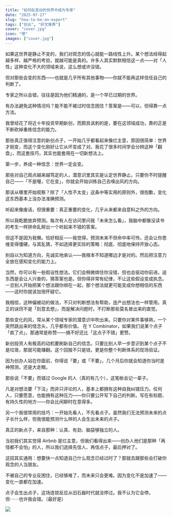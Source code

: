 ```yaml
---
title: "如何在变动的世界中成为专家"
date: "2025-07-27"
slug: "how-to-be-an-expert"
tags: ["创业", "好文推荐"]
cover: "cover.jpg"
icon: "😎"
images: ["cover.jpg"]
---
```

如果这世界是静止不变的，我们对观念的信心就能一路线性上升。某个想法经得起越多样、越严格的考验，就越可能是真的。许多人其实默默相信这一点——对「人性」这种变化不大的领域来说，这么想或许没错。



但对那些会变的东西——也就是几乎所有其他事物——你就不能再这样信任自己的判断了。



专家之所以会错，往往是因为他们精通的，是一个早已过期的世界。



有办法避免这种情况吗？能不能不被过时信念困住？答案是——可以，但得靠一点方法。



我曾经花了将近十年投资早期新创，而颇具讽刺的是，要在这领域成功，靠的正是不断砍掉重练信念的能力。



那些真正值得注意的新创点子，一开始几乎都看起来像烂主意，原因很简单：世界才刚变，而这个变化刚好让它从坏变成了对。我花了很多时间学会分辨这种「翻盘」，而这套技巧，其实也能套用在一切新想法上。



第一步，养成一种信念：世界一定会变。



那些对自己观点越来越笃定的人，潜意识里其实是认定世界静止。只要你不时提醒自己——「不是喔，它在变」，你就会开始训练自己去嗅出风的方向。



那该从哪里开始观察？除了「人性不太变」这条中等实用的原则外，很抱歉，变化这东西基本上没办法准确预测。



听起来像废话，但很重要：真正重要的变化，几乎从来都来自意料之外的方向。



所以我乾脆放弃预测。每次有人在访问里问我「未来怎么看」，我脑中都像没读书的考生一样拼命乱掰出一个听起来不错的答案。



但这不是因为我懒。恰好相反——我觉得，预测未来不但命中率可怜，还会让你思维变得僵硬。与其乱猜，不如选择更实际的策略：彻底、彻底地保持开放心态。



别自以为知道方向，先诚实地承认——我根本不知道哪边才是对的。然后把注意力全放在感知变化的能力上。



当然，你可以有一些假设性想法。它们会稍微绑住你没错，但也会驱动你前进。追东西是会让人兴奋的，猜答案也是。但你得非常有纪律，不让这些假设变成执念。
一旦别人开始把某个想法跟你绑在一起，那个想法就更可能变成你想相信的东西——这时你就该加倍怀疑它。



我相信，这种偏被动的做法，不只对判断想法有帮助，连产出想法也一样管用。真正的诀窍不是「刻意去想」，而是解决问题时，不打断那些莫名冒出来的直觉。



那些变化的风，常从某个领域专家的潜意识中吹出来。只要你对某件事够熟，一个突然跳出来的怪念头，几乎都有价值。
在 Y Combinator，如果我们说某个点子「疯了点」，那通常是称赞——搞不好还比「这点子不错」更赞。



新创投资人有极高的动机要刷新自己的信念。只要比别人早一步意识到某个点子不是垃圾，那就可能赚翻。这个回报不只是钱，更是你整个判断体系的现场验证。



因为创办人站在你面前，你得说「要」或「不要」，几个月后你就会知道你当时是神预测，还是大走眼。



那些说「不要」而错过 Google 的人（真的有几个），这笔帐会记一辈子。



凡是对想法要「下注」而非只评论的人，基本上都拥有这种自我纠错压力。任何人，只要愿意，也能拥有这种压力——你只要公开写下自己的判断。写在有标题、有持久性的地方——你会比闲聊时在意得多。



另一个我很常用的技巧：一开始先看人，不先看点子。虽然我们无法预测未来的点子长什么样，但我很能预测什么样的人会生出未来的点子。



真正的新点子，来自那种：认真、有劲、脑袋够独立的人。



当初我们其实觉得 Airbnb 是烂主意，但我们看得出来——创办人他们是那种「再怪都不会怕」的人，所以我们选择先信人、再信点子，最后押对了。



这招其实通用：想要快一点知道自己什么观念已经过时了？那就去跟那些会打破你观念的人当朋友。



不被自己的专业反困住，已经够难了，而未来只会更难。因为变化不是加速了——变化一直都在加速。



点子会生出点子，这场连锁反应从旧石器时代就没停过。我不认为它会停。
但⋯⋯也许我会错。（最好是）




![](https://prod-files-secure.s3.us-west-2.amazonaws.com/112d0858-5090-4d34-a606-b75eb8d65fd2/46476355-9cf3-4e99-9b7a-3531bc426380/1000202064.png?X-Amz-Algorithm=AWS4-HMAC-SHA256&X-Amz-Content-Sha256=UNSIGNED-PAYLOAD&X-Amz-Credential=ASIAZI2LB466YO3LCYPY%2F20250903%2Fus-west-2%2Fs3%2Faws4_request&X-Amz-Date=20250903T192604Z&X-Amz-Expires=3600&X-Amz-Security-Token=IQoJb3JpZ2luX2VjEOP%2F%2F%2F%2F%2F%2F%2F%2F%2F%2FwEaCXVzLXdlc3QtMiJHMEUCIFF%2BH%2FErL2AzmjjOKcBYG%2BJiP9%2FM7%2FCatkAAz6SNVoygAiEAwep7n8e4qWZwpFrv%2BhhI579zaq1eunb5Kr6Ry7UkStwq%2FwMISxAAGgw2Mzc0MjMxODM4MDUiDOG2B0i%2BMjmvqSXDrCrcAyk1K%2BA72ULKnrII7T7h53ezTut7JEJjcIrKDXgdMHlKxZmAdzq7k4YoFN2rpjwWlcSfBbX1l4Wd1axegE09pH3QsHNaP%2FlDoEp4MaY%2BZkWdu3c428G20koMhmsC6VbyAaTugtn%2F5xDlPpjiahdboMg7xHQyH6wMQtIzFNIL9gti9%2FSdW1E3CwFUfNEmdl3TQUHg8Oqhw3KzYnakUvX%2B1v5UBFNr%2Fx%2BmdwuuhWUFFtbZ20tHSqng6ToN8T8B4C%2BOD%2BnFfD4cweLIpV%2BeEoHmghVj4TL32k%2B%2FJR3o1091uEWxj1%2BMs09yMf9%2F4p0ylm32G5EXEz1aw%2FbCUJq1enEO2fyWdkbdUEQhWno3zMa0KmiY1T5HLf0gr4%2Fb6KsSvRo%2FhET1XmWuUGCDuj5VlFhj1obHPRnml9UT7%2BSvYYa6lzJGn7NgOr5Fu6vZ%2BAAOOeR1tnJAy0tClzI84QE9eocqWHuH9Yc9UGvM3%2B3HYO61Q5msoChT7W%2FjaXIZBRbuv8sx%2BuUWIMNo4LONjIGrer0KBvOkdA7ROf186yYG6PCO10shOB0fHueWdGzI3gH6C%2FxQEsUBT3cv0BezFg9iWwjFRAIkfHQGr6EyrPEF9bSBWzfyOl1zCY1PWFTC2ap6MLSQ4sUGOqUBdO8CqjHw7FDv8bCAgK8oTgN2akk%2BloWWjvivwmv54T7sgFE133E5UKHz9QIH3wA47V53zaRvPCe29ZP88EleO9%2BHfXijqqHdEhgW9IWC%2Fzk8904nWryjIEbS8Hx%2Bcv15JvOuwD50nyJuisj%2Bc7PjoRIfO3EBFP7n%2FEWJ5ZZfcC5yF09D86laRmiQ96vh1E28bB%2F4etJdLnlGSChHa%2FBCtfzsNbAs&X-Amz-Signature=66c7384d75097d0bca8bb1ab93a0dfe10761746726e4faf7ff7f9181ba2bd222&X-Amz-SignedHeaders=host&x-amz-checksum-mode=ENABLED&x-id=GetObject)

